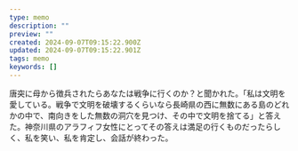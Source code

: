 ```yaml
---
type: memo
description: ""
preview: ""
created: 2024-09-07T09:15:22.900Z
updated: 2024-09-07T09:15:22.901Z
tags: memo
keywords: []
---
```


唐突に母から徴兵されたらあなたは戦争に行くのか？と聞かれた。「私は文明を愛している。戦争で文明を破壊するくらいなら長崎県の西に無数にある島のどれかの中で、南向きをした無数の洞穴を見つけ、その中で文明を捨てる」と答えた。神奈川県のアラフィフ女性にとってその答えは満足の行くものだったらしく、私を笑い、私を肯定し、会話が終わった。
